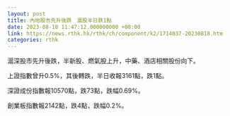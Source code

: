 ```yaml
---
layout: post
title: 內地股市先升後跌　滬股半日跌1點
date: 2023-08-18 11:47:12.000000000 +08:00
link: https://news.rthk.hk/rthk/ch/component/k2/1714037-20230818.htm
categories: rthk
---
```


滬深股市先升後跌，半新股、燃氣股上升，中藥、酒店相關股份向下。

上證指數曾升0.5%，其後轉跌，半日收報3161點，跌1點。

深證成份指數報10570點，跌73點，跌幅0.69%。

創業板指數報2142點，跌4點，跌幅0.2%。
